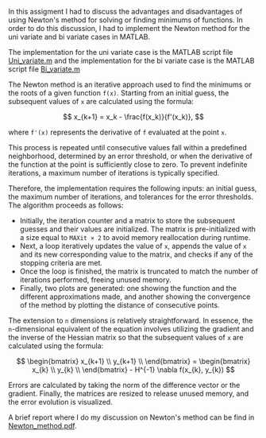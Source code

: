 In this assigment I had to discuss the advantages and disadvantages of using Newton's method for solving or finding minimums of functions. In order to do this discussion, I had to implement the Newton method for the uni variate and bi variate cases in MATLAB.

The implementation for the uni variate case is the MATLAB script file [Uni_variate.m](https://github.com/DaniBedmar/Modeling_Master/blob/main/Optimization/Newton_Method/Uni_Variate.m) and the implementation for the bi variate case is the MATLAB script file [Bi_variate.m](https://github.com/DaniBedmar/Modeling_Master/blob/main/Optimization/Newton_Method/Bi_variate.m)

The Newton method is an iterative approach used to find the minimums or the roots of a given function `f(x)`. Starting from an initial guess, the subsequent values of `x` are calculated using the formula:

$$
x_{k+1} = x_k - \frac{f(x_k)}{f'(x_k)},
$$

where `f'(x)` represents the derivative of `f` evaluated at the point `x`.

This process is repeated until consecutive values fall within a predefined neighborhood, determined by an error threshold, or when the derivative of the function at the point is sufficiently close to zero. To prevent indefinite iterations, a maximum number of iterations is typically specified.

Therefore, the implementation requires the following inputs: an initial guess, the maximum number of iterations, and tolerances for the error thresholds. The algorithm proceeds as follows:

- Initially, the iteration counter and a matrix to store the subsequent guesses and their values are initialized. The matrix is pre-initialized with a size equal to `MAXit × 2` to avoid memory reallocation during runtime.
- Next, a loop iteratively updates the value of `x`, appends the value of `x` and its new corresponding value to the matrix, and checks if any of the stopping criteria are met.
- Once the loop is finished, the matrix is truncated to match the number of iterations performed, freeing unused memory.
- Finally, two plots are generated: one showing the function and the different approximations made, and another showing the convergence of the method by plotting the distance of consecutive points.

The extension to `n` dimensions is relatively straightforward. In essence, the `n`-dimensional equivalent of the equation involves utilizing the gradient and the inverse of the Hessian matrix so that the subsequent values of `x` are calculated using the formula:

$$
\begin{bmatrix}
    x_{k+1} \\
    y_{k+1} \\
\end{bmatrix}
= \begin{bmatrix}
    x_{k} \\
    y_{k} \\
\end{bmatrix} - H^{-1} \nabla f(x_{k}, y_{k})
$$

Errors are calculated by taking the norm of the difference vector or the gradient. Finally, the matrices are resized to release unused memory, and the error evolution is visualized.

A brief report where I do my discussion on Newton's method can be find in [Newton_method.pdf](https://github.com/DaniBedmar/Modeling_Master/blob/main/Optimization/Newton_Method/Newton_method.pdf). 
